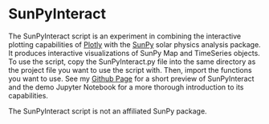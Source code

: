 # SunPyInteract
The SunPyInteract script is an experiment in combining the interactive plotting capabilities of [Plotly](https://plotly.com/python/) with the [SunPy](https://sunpy.org/) solar physics analysis package.
It produces interactive visualizations of SunPy Map and TimeSeries objects. To use the script, copy the SunPyInteract.py file into the same directory 
as the project file you want to use the script with. Then, import the functions you want to use.
See my [Github Page](https://mwhv2.github.io/SunPyInteract) for a short preview of SunPyInteract and the demo Jupyter Notebook for a more thorough
introduction to its capabilities. 

The SunPyInteract script is not an affiliated SunPy package.  
